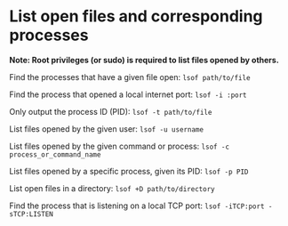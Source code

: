 # List open files and corresponding processes

**Note: Root privileges (or sudo) is required to list files opened by others.**

Find the processes that have a given file open:
`lsof path/to/file`

Find the process that opened a local internet port:
`lsof -i :port`

Only output the process ID (PID):
`lsof -t path/to/file`

List files opened by the given user:
`lsof -u username`

List files opened by the given command or process:
`lsof -c process_or_command_name`

List files opened by a specific process, given its PID:
`lsof -p PID`

List open files in a directory:
`lsof +D path/to/directory`

Find the process that is listening on a local TCP port:
`lsof -iTCP:port -sTCP:LISTEN`
